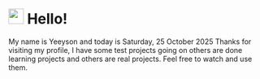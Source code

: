  <h1>
    <img src="https://emojis.slackmojis.com/emojis/images/1643510097/45343/hi.gif?1643510097" width="30"/> 
    Hello!
 </h1>
 <p>
    My name is Yeeyson and today is Saturday, 25 October 2025
    Thanks for visiting my profile, I have some test projects going on others are done learning projects and others are real projects.
    Feel free to watch and use them.
 </p>